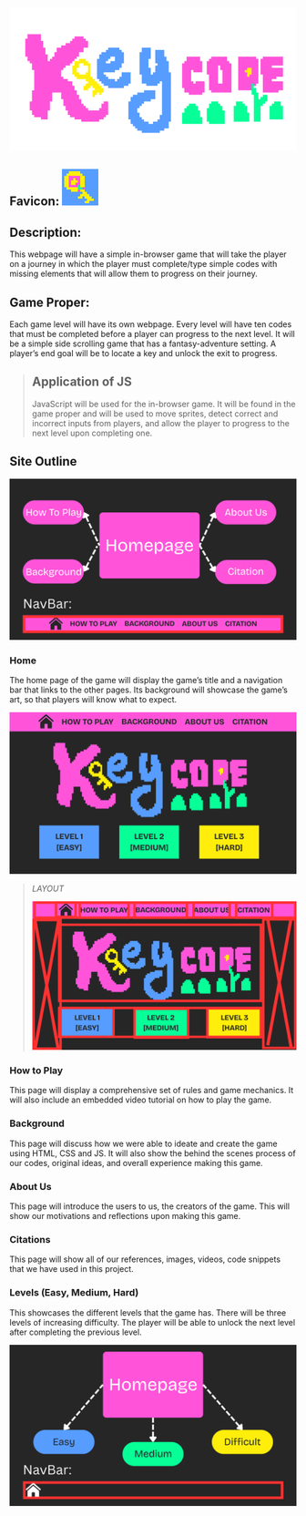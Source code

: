 ![Title Art](./media/homepage/title_art.png "Logo Art")

## Favicon: ![Favicon](./media/favicon.png "Favicon")

## Description: 
This webpage will have a simple in-browser game that will take the player on a journey in which the player must complete/type simple codes with missing elements that will allow them to progress on their journey. 

## Game Proper:
Each game level will have its own webpage. Every level will have ten codes that must be completed before a player can progress to the next level. It will be a simple side scrolling game that has a fantasy-adventure setting. A player’s end goal will be to locate a key and unlock the exit to progress.

> ## Application of JS
>JavaScript will be used for the in-browser game. It will be found in the game proper and will be used to move sprites, detect correct and incorrect inputs from players, and allow the player to progress to the next level upon completing one.


## Site Outline

![Pages Concept Map](./media/back_end/page_map.png "Pages Map")

### Home
The home page of the game will display the game’s title and a navigation bar that links to the other pages. Its background will showcase the game’s art, so that players will know what to expect.

![Homepage (Clean Version)](./media/back_end/homepage_clean.png "Homepage Display")

> *LAYOUT*
> 
> ![Homepage (Layout)](./media/back_end/homepage_frame.png "Homepage Frame")

### How to Play
This page will display a comprehensive set of rules and game mechanics. It will also include an embedded video tutorial on how to play the game.

### Background
This page will discuss how we were able to ideate and create the game using HTML, CSS and JS. It will also show the behind the scenes process of our codes, original ideas, and overall experience making this game.

### About Us
This page will introduce the users to us, the creators of the game. This will show our motivations and reflections upon making this game.

### Citations 
This page will show all of our references, images, videos, code snippets that we have used in this project. 

### Levels (Easy, Medium, Hard)
This showcases the different levels that the game has. There will be three levels of increasing difficulty. The player will be able to unlock the next level after completing the previous level.

![Pages Concept Map](./media/back_end/level_map.png "Levels Map")